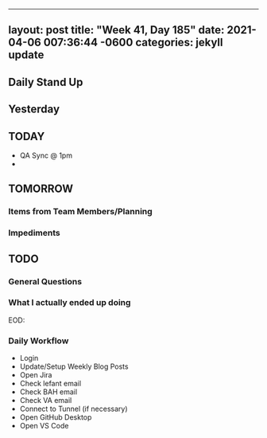 
---
layout: post
title:  "Week 41, Day 185"
date:   2021-04-06 007:36:44 -0600
categories: jekyll update
---

## Daily Stand Up
## Yesterday

## TODAY
* QA Sync @ 1pm
* 
## TOMORROW

### Items from Team Members/Planning

### Impediments

## TODO

### General Questions  

### What I actually ended up doing
EOD:

### Daily Workflow
* Login
* Update/Setup Weekly Blog Posts
* Open Jira
* Check lefant email
* Check BAH email
* Check VA email
* Connect to Tunnel (if necessary)
* Open GitHub Desktop
* Open VS Code